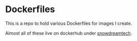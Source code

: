 # Dockerfiles

This is a repo to hold various Dockerfiles for images I create.

Almost all of these live on dockerhub under [snowdreamtech](https://hub.docker.com/u/snowdreamtech/).